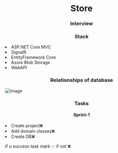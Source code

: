 <h1 align="center">Store</h1>

<h3 align="center">Interview</h3>
<h3 align="center">Stack</h3>
<li>ASP.NET Core MVC</li>
<li>SignalR</li>
<li>EntityFramework Core</li>
<li>Azure Blob Storage</li>
<li>WebAPI</li>
<h3 align="center">Relationships of database</h3>

<img align="center">![image](https://user-images.githubusercontent.com/69418373/232579866-23fa3ec9-8714-4d56-a457-7eb7c02df201.png)</img>
<h3 align="center">Tasks</h3>
<h4 align="center">Sprint-1</h4>
<li>Create project❌</li>
<li>Add domain classes❌</li>
<li>Create DB❌</li>




<p>If u success task mark ✅ if not ❌</p>
